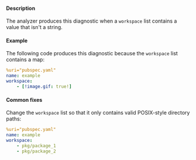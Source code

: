 #### Description

The analyzer produces this diagnostic when a `workspace` list contains a
value that isn't a string.

#### Example

The following code produces this diagnostic because the `workspace` list
contains a map:

```yaml
%uri="pubspec.yaml"
name: example
workspace:
    - [!image.gif: true!]
```

#### Common fixes

Change the `workspace` list so that it only contains valid POSIX-style directory
paths:

```yaml
%uri="pubspec.yaml"
name: example
workspace:
    - pkg/package_1
    - pkg/package_2
```
